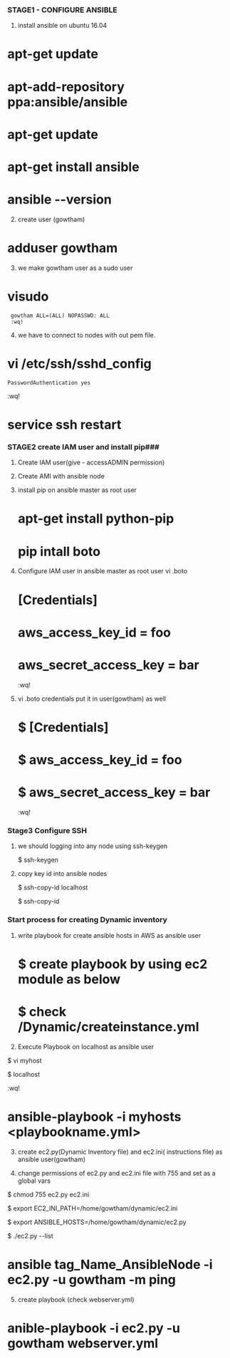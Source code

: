 ### STAGE1 - CONFIGURE ANSIBLE ###
1) install ansible on ubuntu 16.04 
  # apt-get update
  # apt-add-repository ppa:ansible/ansible
  # apt-get update
  # apt-get install ansible
  # ansible --version

2) create user (gowtham)
  # adduser gowtham

3) we make gowtham user as a sudo user
  #  visudo
     gowtham ALL=(ALL) NOPASSWD: ALL
     :wq!

4) we have to connect to nodes  with out pem file.
  # vi /etc/ssh/sshd_config
    PasswordAuthentication yes
   :wq!
  # service ssh restart

### STAGE2 create IAM user and install pip###
1) Create IAM user(give - accessADMIN permission) 
2) Create AMI with ansible node
3) install pip on ansible master as root user

   #  apt-get install python-pip
   #  pip intall boto

4) Configure IAM user in ansible master as root user
vi .boto
   #  [Credentials]
   #  aws_access_key_id = foo
   #  aws_secret_access_key = bar
   :wq!

5) vi .boto credentials put it in user(gowtham) as well
   # $  [Credentials]
   # $  aws_access_key_id = foo
   # $  aws_secret_access_key = bar
   :wq!

### Stage3 Configure SSH ###
1) we should logging into any node using ssh-keygen
  
   $ ssh-keygen

2) copy key id into ansible nodes

   $ ssh-copy-id localhost

   $ ssh-copy-id <private ip of node>

### Start process for creating Dynamic inventory ###
1) write playbook for create ansible hosts in AWS as ansible user
   
   # $ create playbook by using ec2 module as below
   # $ check /Dynamic/createinstance.yml
     
2) Execute Playbook on localhost as ansible user

  $ vi myhost

  $ localhost

 :wq!

# ansible-playbook -i myhosts <playbookname.yml>

3) create ec2.py(Dynamic Inventory file) and ec2.ini( instructions file) as ansible user(gowtham)

4) change permissions of ec2.py and ec2.ini file with 755 and set as a global vars
   
  $ chmod 755 ec2.py ec2.ini
  
  $ export EC2_INI_PATH=/home/gowtham/dynamic/ec2.ini

  $ export ANSIBLE_HOSTS=/home/gowtham/dynamic/ec2.py

  $ ./ec2.py --list

# ansible tag_Name_AnsibleNode -i ec2.py -u gowtham -m ping

5) create playbook (check webserver.yml)
#  anible-playbook -i ec2.py -u gowtham  webserver.yml



